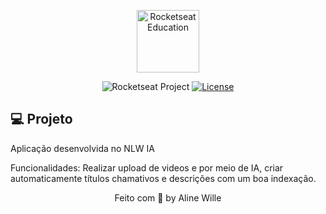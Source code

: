 <p align="center">
  <img alt="Rocketseat Education" src="https://avatars.githubusercontent.com/u/69590972?s=200&v=4" width="100px" />
</p>

<p align="center">
  <img src="https://img.shields.io/static/v1?label=Rocketseat&message=Education&color=8257e5&labelColor=202024" alt="Rocketseat Project" />
  <a href="LICENSE"><img  src="https://img.shields.io/static/v1?label=License&message=MIT&color=8257e5&labelColor=202024" alt="License"></a>
</p>

## 💻 Projeto

Aplicação desenvolvida no NLW IA

Funcionalidades:
Realizar upload de videos e por meio de IA, criar automaticamente títulos chamativos e descrições com um boa indexação.



<p align="center">
  Feito com 💜 by Aline Wille
</p>



<!--END_SECTION:footer-->
